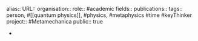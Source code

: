 alias::
URL::
organisation::
role:: #academic 
fields::
publications:: 
tags:: person, #[[quantum physics]], #physics, #metaphysics #time #keyThinker 
project:: #Metamechanica 
public:: true

-
